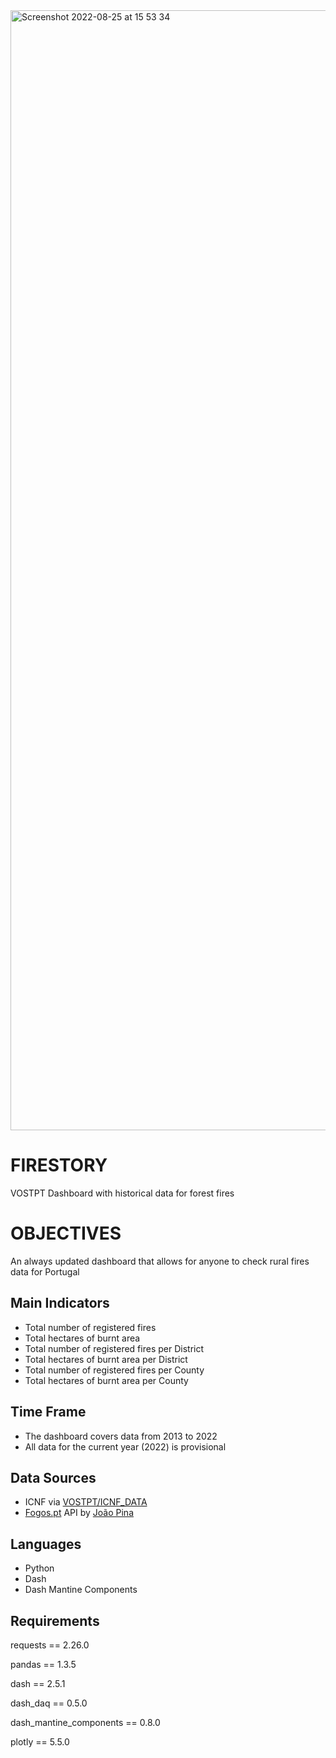
<img width="1792" alt="Screenshot 2022-08-25 at 15 53 34" src="https://user-images.githubusercontent.com/34355337/186698819-4ca16508-b7a8-4db7-a1f3-9e503e877ccf.png">

# FIRESTORY
 VOSTPT Dashboard with historical data for forest fires

# OBJECTIVES
An always updated dashboard that allows for anyone to check rural fires data for Portugal

## Main Indicators
- Total number of registered fires 
- Total hectares of burnt area 
- Total number of registered fires per District 
- Total hectares of burnt area per District
- Total number of registered fires per County
- Total hectares of burnt area per County

## Time Frame 
- The dashboard covers data from 2013 to 2022
- All data for the current year (2022) is provisional 

## Data Sources
- ICNF via [VOSTPT/ICNF_DATA](https://github.com/vostpt/ICNF_DATA)
- [Fogos.pt](https://github.com/FogosPT/fogospt) API by [João Pina](https://github.com/tomahock)

## Languages
- Python
- Dash
- Dash Mantine Components

## Requirements 
requests == 2.26.0

pandas == 1.3.5

dash == 2.5.1

dash_daq == 0.5.0

dash_mantine_components == 0.8.0

plotly == 5.5.0




